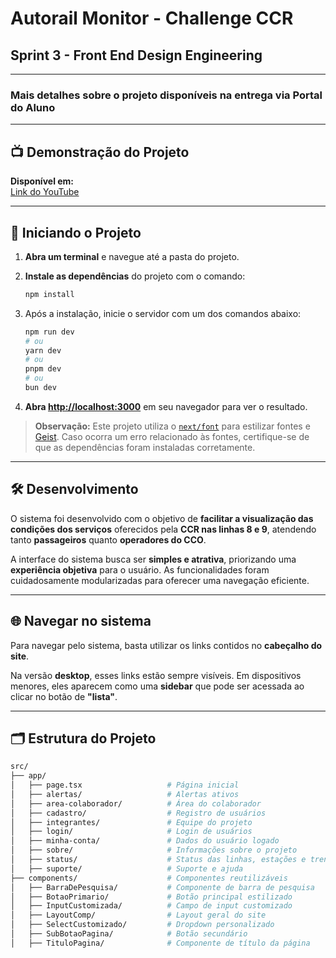 # **Autorail Monitor - Challenge CCR**

## Sprint 3 - Front End Design Engineering

---

### Mais detalhes sobre o projeto disponíveis na entrega via Portal do Aluno

---

## 📺 **Demonstração do Projeto**

**Disponível em:**  
[Link do YouTube](<link do youtube>)

---

## 🚀 **Iniciando o Projeto**

1. **Abra um terminal** e navegue até a pasta do projeto.
2. **Instale as dependências** do projeto com o comando:

    ```bash
    npm install
    ```

3. Após a instalação, inicie o servidor com um dos comandos abaixo:

    ```bash
    npm run dev
    # ou
    yarn dev
    # ou
    pnpm dev
    # ou
    bun dev
    ```

4. **Abra [http://localhost:3000](http://localhost:3000)** em seu navegador para ver o resultado.

> **Observação:** Este projeto utiliza o [`next/font`](https://nextjs.org/docs/app/building-your-application/optimizing/fonts) para estilizar fontes e [Geist](https://vercel.com/font). Caso ocorra um erro relacionado às fontes, certifique-se de que as dependências foram instaladas corretamente.

---

## 🛠️ **Desenvolvimento**

O sistema foi desenvolvido com o objetivo de **facilitar a visualização das condições dos serviços** oferecidos pela **CCR nas linhas 8 e 9**, atendendo tanto **passageiros** quanto **operadores do CCO**.

A interface do sistema busca ser **simples e atrativa**, priorizando uma **experiência objetiva** para o usuário. As funcionalidades foram cuidadosamente modularizadas para oferecer uma navegação eficiente.

---

## 🌐 **Navegar no sistema**

Para navegar pelo sistema, basta utilizar os links contidos no **cabeçalho do site**.

Na versão **desktop**, esses links estão sempre visíveis. Em dispositivos menores, eles aparecem como uma **sidebar** que pode ser acessada ao clicar no botão de **"lista"**.

---

## 🗂️ **Estrutura do Projeto**

```bash
src/
├── app/
│   ├── page.tsx                   # Página inicial
│   ├── alertas/                   # Alertas ativos
│   ├── area-colaborador/          # Área do colaborador
│   ├── cadastro/                  # Registro de usuários
│   ├── integrantes/               # Equipe do projeto
│   ├── login/                     # Login de usuários
│   ├── minha-conta/               # Dados do usuário logado
│   ├── sobre/                     # Informações sobre o projeto
│   ├── status/                    # Status das linhas, estações e trens
│   ├── suporte/                   # Suporte e ajuda
├── components/                    # Componentes reutilizáveis
│   ├── BarraDePesquisa/           # Componente de barra de pesquisa
│   ├── BotaoPrimario/             # Botão principal estilizado
│   ├── InputCustomizada/          # Campo de input customizado
│   ├── LayoutComp/                # Layout geral do site
│   ├── SelectCustomizado/         # Dropdown personalizado
│   ├── SubBotaoPagina/            # Botão secundário
│   ├── TituloPagina/              # Componente de título da página
```
